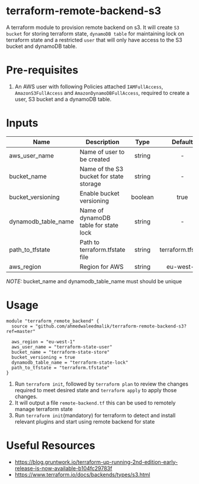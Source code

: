 # terraform-remote-backend-s3
A terraform module to provision remote backend on s3. It will create `S3 bucket` for storing terraform state, `dynamoDB table` 
for maintaining lock on terraform state and a restricted `user` that will only have access to the S3 bucket and dynamoDB table.


# Pre-requisites

1. An AWS user with following Policies attached `IAMFullAccess`, `AmazonS3FullAccess` and `AmazonDynamoDBFullAccess`, 
required to create a user, S3 bucket and a dynamoDB table.

# Inputs

| Name | Description | Type | Default | Required |
|------|-------------|:----:|:-----:|:-----:|
| aws_user_name | Name of user to be created| string | - | yes |
| bucket_name | Name of the S3 bucket for state storage| string | - | yes |
| bucket_versioning | Enable bucket versioning | boolean | true | yes |
| dynamodb_table_name | Name of dynamoDB table for state lock| string | - | yes |
| path_to_tfstate | Path to terraform.tfstate file| string | terraform.tfstate | yes |
| aws_region | Region for AWS| string | eu-west-1 | yes |

*NOTE:* bucket_name and dynamodb_table_name must should be unique

# Usage

```hcl
module "terraform_remote_backend" {
  source = "github.com/ahmedwaleedmalik/terraform-remote-backend-s3?ref=master"

  aws_region = "eu-west-1"
  aws_user_name = "terraform-state-user"
  bucket_name = "terraform-state-store"
  bucket_versioning = true
  dynamodb_table_name = "terraform-state-lock"
  path_to_tfstate = "terraform.tfstate"
}
```

1. Run `terraform init`, followed by `terraform plan` to review the changes required to meet desired state and 
`terraform apply` to apply those changes.
2. It will output a file `remote-backend.tf` this can be used to remotely manage terraform state
3. Run `terraform init`(mandatory) for terraform to detect and install relevant plugins and start using remote backend for state

# Useful Resources

- https://blog.gruntwork.io/terraform-up-running-2nd-edition-early-release-is-now-available-b104fc29783f
- https://www.terraform.io/docs/backends/types/s3.html